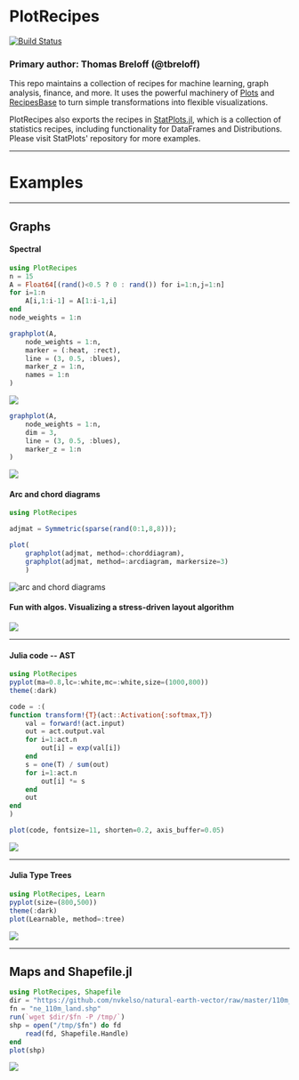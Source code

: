 # PlotRecipes

[![Build Status](https://travis-ci.org/JuliaPlots/PlotRecipes.jl.svg?branch=master)](https://travis-ci.org/JuliaPlots/PlotRecipes.jl)

### Primary author: Thomas Breloff (@tbreloff)

This repo maintains a collection of recipes for machine learning, graph analysis, finance, and more.  It uses the powerful machinery of [Plots](https://github.com/tbreloff/Plots.jl) and [RecipesBase](https://github.com/JuliaPlots/RecipesBase.jl) to turn simple transformations into flexible visualizations.

PlotRecipes also exports the recipes in [StatPlots.jl](https://github.com/JuliaPlots/StatPlots.jl), which is a collection of statistics recipes, including functionality for DataFrames and Distributions.  Please visit StatPlots' repository for more examples.

---

# Examples

---

## Graphs

#### Spectral

```julia
using PlotRecipes
n = 15
A = Float64[(rand()<0.5 ? 0 : rand()) for i=1:n,j=1:n]
for i=1:n
    A[i,1:i-1] = A[1:i-1,i]
end
node_weights = 1:n

graphplot(A,
    node_weights = 1:n,
    marker = (:heat, :rect),
    line = (3, 0.5, :blues),
    marker_z = 1:n,
    names = 1:n
)
```

![](https://cloud.githubusercontent.com/assets/933338/16093627/9da7b26a-330a-11e6-9733-9d28d5bab604.png)

```julia
graphplot(A,
    node_weights = 1:n,
    dim = 3,
    line = (3, 0.5, :blues),
    marker_z = 1:n
)
```

![](https://cloud.githubusercontent.com/assets/933338/16094180/0dd2edf0-330d-11e6-8596-d12b0b8d5393.png)

#### Arc and chord diagrams

```julia
using PlotRecipes

adjmat = Symmetric(sparse(rand(0:1,8,8)));

plot(
    graphplot(adjmat, method=:chorddiagram),
    graphplot(adjmat, method=:arcdiagram, markersize=3)
    )
```
![arc and chord diagrams](https://user-images.githubusercontent.com/2822757/27743452-5511e5e2-5dbc-11e7-895e-dfa753a84efc.png)

#### Fun with algos. Visualizing a stress-driven layout algorithm

![](https://cloud.githubusercontent.com/assets/933338/16698919/ee1f9e76-451e-11e6-8936-881551f120dd.gif)

---

#### Julia code -- AST

```julia
using PlotRecipes
pyplot(ma=0.8,lc=:white,mc=:white,size=(1000,800))
theme(:dark)

code = :(
function transform!{T}(act::Activation{:softmax,T})
    val = forward!(act.input)
    out = act.output.val
    for i=1:act.n
        out[i] = exp(val[i])
    end
    s = one(T) / sum(out)
    for i=1:act.n
        out[i] *= s
    end
    out
end
)

plot(code, fontsize=11, shorten=0.2, axis_buffer=0.05)
```

![](https://cloud.githubusercontent.com/assets/933338/20402948/cb618014-accc-11e6-969a-28e738a8bea0.png)

---

#### Julia Type Trees

```julia
using PlotRecipes, Learn
pyplot(size=(800,500))
theme(:dark)
plot(Learnable, method=:tree)
```

![](https://cloud.githubusercontent.com/assets/933338/20758853/2420f72c-b6e9-11e6-82dd-4e62a679b3cb.png)

---

## Maps and Shapefile.jl

```julia
using PlotRecipes, Shapefile
dir = "https://github.com/nvkelso/natural-earth-vector/raw/master/110m_physical/"
fn = "ne_110m_land.shp"
run(`wget $dir/$fn -P /tmp/`)
shp = open("/tmp/$fn") do fd
    read(fd, Shapefile.Handle)
end
plot(shp)
```
![](https://user-images.githubusercontent.com/8429802/32055561-794ded18-ba62-11e7-8acb-353ce6f86021.png)
